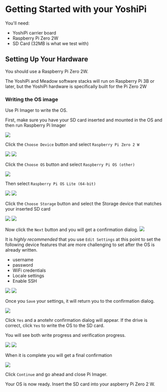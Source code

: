 # Getting Started with your YoshiPi

You'll need:

- YoshiPi carrier board
- Raspberry Pi Zero 2W
- SD Card (32MB is what we test with)


## Setting Up Your Hardware

You should use a Raspberry Pi Zero 2W.

The YoshiPi and Meadow software stacks will run on Raspberry Pi 3B or later, but the YoshiPi hardware is specifically built for the Pi Zero 2W

### Writing the OS image

Use Pi Imager to write the OS.  

First, make sure you have your SD card inserted and mounted in the OS and then run Raspberry Pi Imager

![](../Assets/pi-imager-01.png)

Click the `Choose Device` button and select `Raspberry Pi Zero 2 W`

![](../Assets/pi-imager-02.png)
![](../Assets/pi-imager-03.png)

Click the `Choose OS` button and select `Raspberry Pi OS (other)`

![](../Assets/pi-imager-04.png)

Then select `Raspberry Pi OS Lite (64-bit)`

![](../Assets/pi-imager-05.png)
![](../Assets/pi-imager-06.png)

Click the `Choose Storage` button and select the Storage device that matches your inserted SD card

![](../Assets/pi-imager-07.png)
![](../Assets/pi-imager-08.png)

Now click the `Next` button and you will get a confirmation dialog.
![](../Assets/pi-imager-09.png)

It is *highly recommended* that you use `Edit Settings` at this point to set the following device features that are more challenging to set after the OS is already written.

- username
- password
- WiFi credentials
- Locale settings
- Enable SSH

![](../Assets/pi-imager-10.png)
![](../Assets/pi-imager-11.png)

Once you `Save` your settings, it will return you to the confirmation dialog.

![](../Assets/pi-imager-12.png)

Click `Yes` and a anotehr confirmation dialog will appear.  If the drive is correct, click `Yes` to write the OS to the SD card.

You will see both write progress and verification progress.

![](../Assets/pi-imager-13.png)
![](../Assets/pi-imager-14.png)

When it is complete you will get a final confirmation

![](../Assets/pi-imager-15.png)

Click `Continue` and go ahead and close Pi Imager.

Your OS is now ready.  Insert the SD card into your aspberry Pi Zero 2 W.

